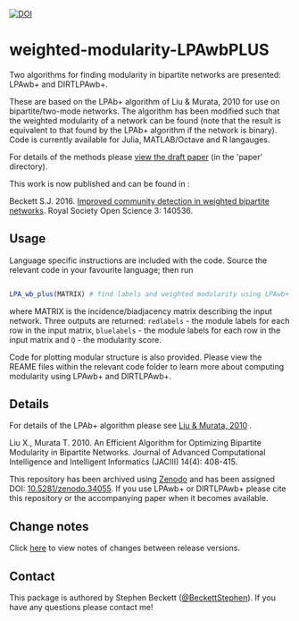 [![DOI](https://zenodo.org/badge/doi/10.5281/zenodo.34055.svg)](http://dx.doi.org/10.5281/zenodo.34055)

weighted-modularity-LPAwbPLUS
=============================

Two algorithms for finding modularity in bipartite networks are presented: LPAwb+ and DIRTLPAwb+.

These are based on the LPAb+ algorithm of Liu & Murata, 2010 for use on bipartite/two-mode networks. The algorithm has been modified such that the weighted modularity of a network can be found (note that the result is equivalent to that found by the LPAb+ algorithm if the network is binary). Code is currently available for Julia, MATLAB/Octave and R langauges.

For details of the methods please [view the draft paper](https://github.com/sjbeckett/weighted-modularity-LPAwbPLUS/blob/master/paper/weightedModularityDraft.pdf?raw=true) (in the 'paper' directory).

This work is now published and can be found in :

Beckett S.J. 2016. [Improved community detection in weighted bipartite networks](http://dx.doi.org/10.1098/rsos.140536). Royal Society Open Science 3: 140536.


Usage
---------

Language specific instructions are included with the code.
Source the relevant code in your favourite language; then run


```julia

LPA_wb_plus(MATRIX) # find labels and weighted modularity using LPAwb+


```
where MATRIX is the incidence/biadjacency matrix describing the input network. Three outputs are returned: `redlabels` - the module labels for each row in the input matrix, `bluelabels` - the module labels for each row in the input matrix and `Q` - the modularity score.

Code for plotting modular structure is also provided. Please view the REAME files within the relevant code folder to learn more about computing modularity using LPAwb+ and DIRTLPAwb+.




Details
---------

For details of the LPAb+ algorithm please see [Liu & Murata, 2010](https://www.fujipress.jp/finder/xslt.php?mode=present&inputfile=JACII001400040010.xml) .

Liu X., Murata T. 2010. An Efficient Algorithm for Optimizing Bipartite Modularity in Bipartite Networks. Journal of Advanced Computational Intelligence and Intelligent Informatics (JACIII) 14(4): 408-415.

This repository has been archived using [Zenodo](https://zenodo.org/) and has been assigned DOI: [10.5281/zenodo.34055](http://dx.doi.org/10.5281/zenodo.34055).
If you use LPAwb+ or DIRTLPAwb+ please cite this repository or the accompanying paper when it becomes available.


Change notes
---------

Click [here](https://github.com/sjbeckett/weighted-modularity-LPAwbPLUS/blob/master/changelog.md) to view notes of changes between release versions.



Contact
--------

This package is authored by Stephen Beckett ([@BeckettStephen](https://twitter.com/BeckettStephen)). If you have any questions please contact me!
